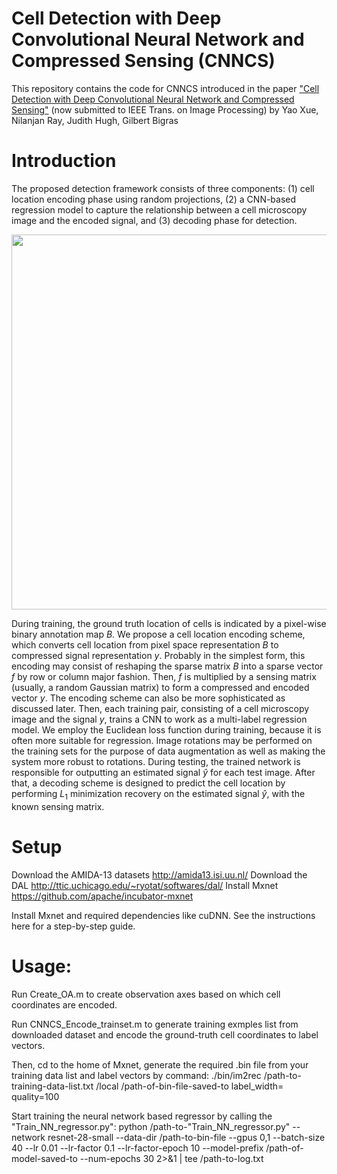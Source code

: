 # Cell Detection with Deep Convolutional Neural Network and Compressed Sensing (CNNCS)
This repository contains the code for CNNCS introduced in the paper <a href="https://arxiv.org/abs/1708.03307">"Cell Detection with Deep Convolutional Neural Network and Compressed Sensing"</a> (now submitted to IEEE Trans. on Image Processing) by Yao Xue, Nilanjan Ray, Judith Hugh, Gilbert Bigras

# Introduction
The proposed detection framework consists of three components: (1) cell location encoding phase using random projections, (2) a CNN-based regression model to capture the relationship between a cell microscopy image and the encoded signal, and (3) decoding phase for detection.

<img src="https://user-images.githubusercontent.com/31593901/30071781-52b3df92-9225-11e7-96f2-fc12ce68bbc0.jpg" width="600">

During training, the ground truth location of cells is indicated by a pixel-wise binary annotation map $B$. We propose a cell location encoding scheme, which converts cell location from pixel space representation $B$ to compressed signal representation $y$. Probably in the simplest form, this encoding may consist of reshaping the sparse matrix $B$ into a sparse vector $f$ by row or column major fashion. Then, $f$ is multiplied by a sensing matrix (usually, a random Gaussian matrix) to form a compressed and encoded vector $y$. The encoding scheme can also be more sophisticated as discussed later. Then, each training pair, consisting of a cell microscopy image and the signal $y$, trains a CNN to work as a multi-label regression model. We employ the Euclidean loss function during training, because it is often more suitable for regression. Image rotations may be performed on the training sets for the purpose of data augmentation as well as making the system more robust to rotations. During testing, the trained network is responsible for outputting an estimated signal $\hat{y}$ for each test image. After that, a decoding scheme is designed to predict the cell location by performing $L_1$ minimization recovery on the estimated signal $\hat{y}$, with the known sensing matrix.

# Setup

Download the AMIDA-13 datasets http://amida13.isi.uu.nl/
Download the DAL http://ttic.uchicago.edu/~ryotat/softwares/dal/
Install Mxnet https://github.com/apache/incubator-mxnet

Install Mxnet and required dependencies like cuDNN. See the instructions here for a step-by-step guide.

# Usage:

Run Create_OA.m to create observation axes based on which cell coordinates are encoded. 

Run CNNCS_Encode_trainset.m to generate training exmples list from downloaded dataset and encode the ground-truth cell coordinates to label vectors.

Then, cd to the home of Mxnet, generate the required .bin file from your training data list and label vectors by command:
./bin/im2rec /path-to-training-data-list.txt /local /path-of-bin-file-saved-to label_width= quality=100

Start training the neural network based regressor by calling the "Train_NN_regressor.py":
python /path-to-"Train_NN_regressor.py" --network resnet-28-small --data-dir /path-to-bin-file --gpus 0,1 --batch-size 40 --lr 0.01 --lr-factor 0.1 --lr-factor-epoch 10 --model-prefix /path-of-model-saved-to --num-epochs 30 2>&1 | tee /path-to-log.txt
